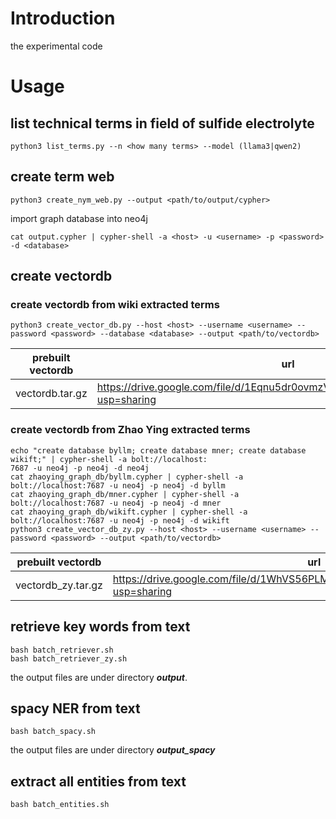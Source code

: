 # Introduction

the experimental code

# Usage

## list technical terms in field of sulfide electrolyte

```shell
python3 list_terms.py --n <how many terms> --model (llama3|qwen2)
```

## create term web

```shell
python3 create_nym_web.py --output <path/to/output/cypher>
```

import graph database into neo4j

```shell
cat output.cypher | cypher-shell -a <host> -u <username> -p <password> -d <database>
```

## create vectordb

### create vectordb from wiki extracted terms

```shell
python3 create_vector_db.py --host <host> --username <username> --password <password> --database <database> --output <path/to/vectordb>
```

| prebuilt vectordb | url |
|-------------------|-----|
| vectordb.tar.gz   | https://drive.google.com/file/d/1Eqnu5dr0ovmzVSdLzsu7hM6AcPAJY34_/view?usp=sharing |

### create vectordb from Zhao Ying extracted terms

```shell
echo "create database byllm; create database mner; create database wikift;" | cypher-shell -a bolt://localhost:
7687 -u neo4j -p neo4j -d neo4j
cat zhaoying_graph_db/byllm.cypher | cypher-shell -a bolt://localhost:7687 -u neo4j -p neo4j -d byllm
cat zhaoying_graph_db/mner.cypher | cypher-shell -a bolt://localhost:7687 -u neo4j -p neo4j -d mner
cat zhaoying_graph_db/wikift.cypher | cypher-shell -a bolt://localhost:7687 -u neo4j -p neo4j -d wikift
python3 create_vector_db_zy.py --host <host> --username <username> --password <password> --output <path/to/vectordb>
```

| prebuilt vectordb | url |
|-------------------|-----|
| vectordb_zy.tar.gz | https://drive.google.com/file/d/1WhVS56PLMNLwJ8MwGVPZVMOPwDLgKlc3/view?usp=sharing |

## retrieve key words from text

```shell
bash batch_retriever.sh
bash batch_retriever_zy.sh
```

the output files are under directory ***output***.

## spacy NER from text

```shell
bash batch_spacy.sh
```

the output files are under directory ***output_spacy***

## extract all entities from text

```shell
bash batch_entities.sh
```
